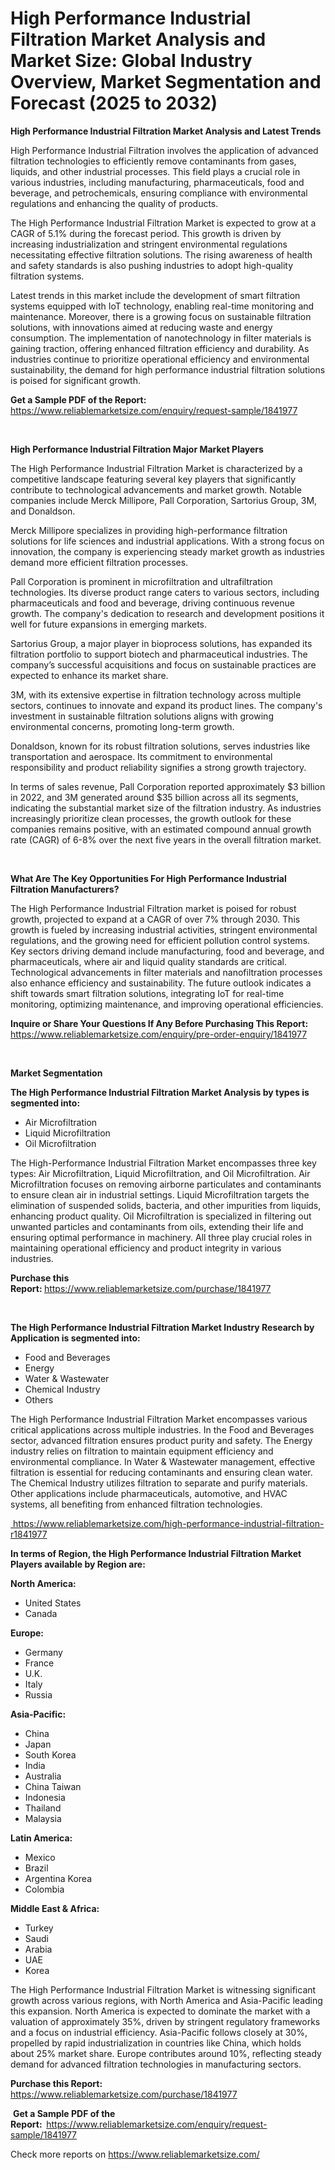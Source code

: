 <p><h1>High Performance Industrial Filtration Market Analysis and Market Size: Global Industry Overview, Market Segmentation and Forecast (2025 to 2032)</h1></p><p><strong>High Performance Industrial Filtration Market Analysis and Latest Trends</strong></p>
<p><p>High Performance Industrial Filtration involves the application of advanced filtration technologies to efficiently remove contaminants from gases, liquids, and other industrial processes. This field plays a crucial role in various industries, including manufacturing, pharmaceuticals, food and beverage, and petrochemicals, ensuring compliance with environmental regulations and enhancing the quality of products.</p><p>The High Performance Industrial Filtration Market is expected to grow at a CAGR of 5.1% during the forecast period. This growth is driven by increasing industrialization and stringent environmental regulations necessitating effective filtration solutions. The rising awareness of health and safety standards is also pushing industries to adopt high-quality filtration systems.</p><p>Latest trends in this market include the development of smart filtration systems equipped with IoT technology, enabling real-time monitoring and maintenance. Moreover, there is a growing focus on sustainable filtration solutions, with innovations aimed at reducing waste and energy consumption. The implementation of nanotechnology in filter materials is gaining traction, offering enhanced filtration efficiency and durability. As industries continue to prioritize operational efficiency and environmental sustainability, the demand for high performance industrial filtration solutions is poised for significant growth.</p></p>
<p><strong>Get a Sample PDF of the Report:&nbsp;</strong> <a href="https://www.reliablemarketsize.com/enquiry/request-sample/1841977?utm_campaign=2889&utm_medium=2&utm_source=Github&utm_content=ia&utm_term=26032025&utm_id=high-performance-industrial-filtration">https://www.reliablemarketsize.com/enquiry/request-sample/1841977</a></p>
<p>&nbsp;</p>
<p><strong>High Performance Industrial Filtration Major Market Players</strong></p>
<p><p>The High Performance Industrial Filtration Market is characterized by a competitive landscape featuring several key players that significantly contribute to technological advancements and market growth. Notable companies include Merck Millipore, Pall Corporation, Sartorius Group, 3M, and Donaldson.</p><p>Merck Millipore specializes in providing high-performance filtration solutions for life sciences and industrial applications. With a strong focus on innovation, the company is experiencing steady market growth as industries demand more efficient filtration processes.</p><p>Pall Corporation is prominent in microfiltration and ultrafiltration technologies. Its diverse product range caters to various sectors, including pharmaceuticals and food and beverage, driving continuous revenue growth. The company's dedication to research and development positions it well for future expansions in emerging markets.</p><p>Sartorius Group, a major player in bioprocess solutions, has expanded its filtration portfolio to support biotech and pharmaceutical industries. The company’s successful acquisitions and focus on sustainable practices are expected to enhance its market share.</p><p>3M, with its extensive expertise in filtration technology across multiple sectors, continues to innovate and expand its product lines. The company's investment in sustainable filtration solutions aligns with growing environmental concerns, promoting long-term growth.</p><p>Donaldson, known for its robust filtration solutions, serves industries like transportation and aerospace. Its commitment to environmental responsibility and product reliability signifies a strong growth trajectory.</p><p>In terms of sales revenue, Pall Corporation reported approximately $3 billion in 2022, and 3M generated around $35 billion across all its segments, indicating the substantial market size of the filtration industry. As industries increasingly prioritize clean processes, the growth outlook for these companies remains positive, with an estimated compound annual growth rate (CAGR) of 6-8% over the next five years in the overall filtration market.</p></p>
<p>&nbsp;</p>
<p><strong>What Are The Key Opportunities For High Performance Industrial Filtration Manufacturers?</strong></p>
<p><p>The High Performance Industrial Filtration market is poised for robust growth, projected to expand at a CAGR of over 7% through 2030. This growth is fueled by increasing industrial activities, stringent environmental regulations, and the growing need for efficient pollution control systems. Key sectors driving demand include manufacturing, food and beverage, and pharmaceuticals, where air and liquid quality standards are critical. Technological advancements in filter materials and nanofiltration processes also enhance efficiency and sustainability. The future outlook indicates a shift towards smart filtration solutions, integrating IoT for real-time monitoring, optimizing maintenance, and improving operational efficiencies.</p></p>
<p><strong>Inquire or Share Your Questions If Any Before Purchasing This Report:</strong> <a href="https://www.reliablemarketsize.com/enquiry/pre-order-enquiry/1841977?utm_campaign=2889&utm_medium=2&utm_source=Github&utm_content=ia&utm_term=26032025&utm_id=high-performance-industrial-filtration">https://www.reliablemarketsize.com/enquiry/pre-order-enquiry/1841977</a></p>
<p>&nbsp;</p>
<p><strong>Market Segmentation</strong></p>
<p><strong>The High Performance Industrial Filtration Market Analysis by types is segmented into:</strong></p>
<p><ul><li>Air Microfiltration</li><li>Liquid Microfiltration</li><li>Oil Microfiltration</li></ul></p>
<p><p>The High-Performance Industrial Filtration Market encompasses three key types: Air Microfiltration, Liquid Microfiltration, and Oil Microfiltration. Air Microfiltration focuses on removing airborne particulates and contaminants to ensure clean air in industrial settings. Liquid Microfiltration targets the elimination of suspended solids, bacteria, and other impurities from liquids, enhancing product quality. Oil Microfiltration is specialized in filtering out unwanted particles and contaminants from oils, extending their life and ensuring optimal performance in machinery. All three play crucial roles in maintaining operational efficiency and product integrity in various industries.</p></p>
<p><strong>Purchase this Report:&nbsp;</strong><a href="https://www.reliablemarketsize.com/purchase/1841977?utm_campaign=2889&utm_medium=2&utm_source=Github&utm_content=ia&utm_term=26032025&utm_id=high-performance-industrial-filtration">https://www.reliablemarketsize.com/purchase/1841977</a></p>
<p>&nbsp;</p>
<p><strong>The High Performance Industrial Filtration Market Industry Research by Application is segmented into:</strong></p>
<p><ul><li>Food and Beverages</li><li>Energy</li><li>Water & Wastewater</li><li>Chemical Industry</li><li>Others</li></ul></p>
<p><p>The High Performance Industrial Filtration Market encompasses various critical applications across multiple industries. In the Food and Beverages sector, advanced filtration ensures product purity and safety. The Energy industry relies on filtration to maintain equipment efficiency and environmental compliance. In Water & Wastewater management, effective filtration is essential for reducing contaminants and ensuring clean water. The Chemical Industry utilizes filtration to separate and purify materials. Other applications include pharmaceuticals, automotive, and HVAC systems, all benefiting from enhanced filtration technologies.</p></p>
<p><a href="https://www.reliablemarketsize.com/high-performance-industrial-filtration-r1841977?utm_campaign=2889&utm_medium=2&utm_source=Github&utm_content=ia&utm_term=26032025&utm_id=high-performance-industrial-filtration">&nbsp;https://www.reliablemarketsize.com/high-performance-industrial-filtration-r1841977</a></p>
<p><strong>In terms of Region, the High Performance Industrial Filtration Market Players available by Region are:</strong></p>
<p>
    <p> <strong> North America: </strong>
        <ul>
            <li>United States</li>
            <li>Canada</li>
        </ul>
        </p> 
    <p> <strong> Europe: </strong>
        <ul>
            <li>Germany</li>
            <li>France</li>
            <li>U.K.</li>
            <li>Italy</li>
            <li>Russia</li>
        </ul>
        </p> 
    <p> <strong> Asia-Pacific: </strong>
        <ul>
            <li>China</li>
            <li>Japan</li>
            <li>South Korea</li>
            <li>India</li>
            <li>Australia</li>
            <li>China Taiwan</li>
            <li>Indonesia</li>
            <li>Thailand</li>
            <li>Malaysia</li>
        </ul>
        </p> 
    <p> <strong> Latin America: </strong>
        <ul>
            <li>Mexico</li>
            <li>Brazil</li>
            <li>Argentina Korea</li>
            <li>Colombia</li>
        </ul>
        </p> 
    <p> <strong> Middle East & Africa: </strong>
        <ul>
            <li>Turkey</li>
            <li>Saudi</li>
            <li>Arabia</li>
            <li>UAE</li>
            <li>Korea</li>
        </ul>
    </p>
    </p>
<p><p>The High Performance Industrial Filtration Market is witnessing significant growth across various regions, with North America and Asia-Pacific leading this expansion. North America is expected to dominate the market with a valuation of approximately 35%, driven by stringent regulatory frameworks and a focus on industrial efficiency. Asia-Pacific follows closely at 30%, propelled by rapid industrialization in countries like China, which holds about 25% market share. Europe contributes around 10%, reflecting steady demand for advanced filtration technologies in manufacturing sectors.</p></p>
<p><strong>Purchase this Report: </strong><a href="https://www.reliablemarketsize.com/purchase/1841977?utm_campaign=2889&utm_medium=2&utm_source=Github&utm_content=ia&utm_term=26032025&utm_id=high-performance-industrial-filtration">https://www.reliablemarketsize.com/purchase/1841977</a></p>
<p>&nbsp;<strong>Get a Sample PDF of the Report:&nbsp;&nbsp;</strong><a href="https://www.reliablemarketsize.com/enquiry/request-sample/1841977?utm_campaign=2889&utm_medium=2&utm_source=Github&utm_content=ia&utm_term=26032025&utm_id=high-performance-industrial-filtration">https://www.reliablemarketsize.com/enquiry/request-sample/1841977</a></p>
<p><strong></strong></p>
<p>Check more reports on <a href="https://www.reliablemarketsize.com/?utm_campaign=2889&utm_medium=2&utm_source=Github&utm_content=ia&utm_term=26032025&utm_id=high-performance-industrial-filtration">https://www.reliablemarketsize.com/</a></p>